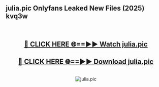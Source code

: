 <h2>julia.pic Onlyfans Leaked New Files (2025) kvq3w</h2>
<br>
<div align="center">
<h2><a href="https://mediafiles.top/julia.pic&ref=git" rel="nofollow">🔴 CLICK HERE 🌐==►► Watch julia.pic</a></h2>
<h2><a href="https://mediafiles.top/julia.pic&ref=git" rel="nofollow">🔴 CLICK HERE 🌐==►► Download julia.pic</a></h2>
<br>
<a href="https://mediafiles.top/julia.pic&ref=git" rel="nofollow" data-target="animated-image.originalLink"><img src="https://i.ibb.co.com/xMMVF88/686577567.gif" alt="julia.pic" style="max-width: 100%; display: inline-block;" data-target="animated-image.originalImage"></a>
</div>
<br>
<br>